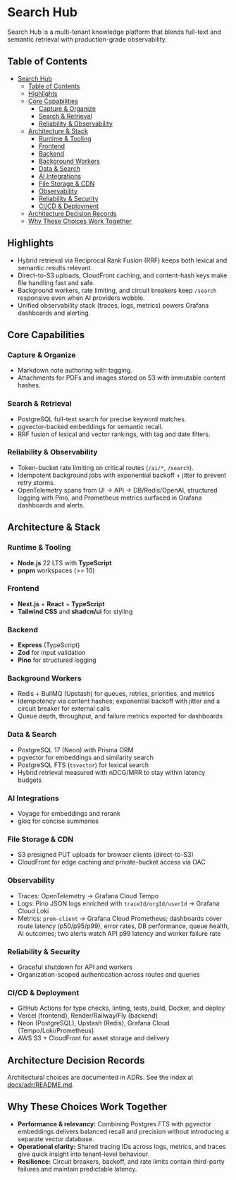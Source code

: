 # Search Hub

Search Hub is a multi-tenant knowledge platform that blends full-text and semantic retrieval with production-grade observability.

## Table of Contents
- [Search Hub](#search-hub)
  - [Table of Contents](#table-of-contents)
  - [Highlights](#highlights)
  - [Core Capabilities](#core-capabilities)
    - [Capture \& Organize](#capture--organize)
    - [Search \& Retrieval](#search--retrieval)
    - [Reliability \& Observability](#reliability--observability)
  - [Architecture \& Stack](#architecture--stack)
    - [Runtime \& Tooling](#runtime--tooling)
    - [Frontend](#frontend)
    - [Backend](#backend)
    - [Background Workers](#background-workers)
    - [Data \& Search](#data--search)
    - [AI Integrations](#ai-integrations)
    - [File Storage \& CDN](#file-storage--cdn)
    - [Observability](#observability)
    - [Reliability \& Security](#reliability--security)
    - [CI/CD \& Deployment](#cicd--deployment)
  - [Architecture Decision Records](#architecture-decision-records)
  - [Why These Choices Work Together](#why-these-choices-work-together)

## Highlights
- Hybrid retrieval via Reciprocal Rank Fusion (RRF) keeps both lexical and semantic results relevant.
- Direct-to-S3 uploads, CloudFront caching, and content-hash keys make file handling fast and safe.
- Background workers, rate limiting, and circuit breakers keep `/search` responsive even when AI providers wobble.
- Unified observability stack (traces, logs, metrics) powers Grafana dashboards and alerting.

## Core Capabilities
### Capture & Organize
- Markdown note authoring with tagging.
- Attachments for PDFs and images stored on S3 with immutable content hashes.

### Search & Retrieval
- PostgreSQL full-text search for precise keyword matches.
- pgvector-backed embeddings for semantic recall.
- RRF fusion of lexical and vector rankings, with tag and date filters.

### Reliability & Observability
- Token-bucket rate limiting on critical routes (`/ai/*`, `/search`).
- Idempotent background jobs with exponential backoff + jitter to prevent retry storms.
- OpenTelemetry spans from UI → API → DB/Redis/OpenAI, structured logging with Pino, and Prometheus metrics surfaced in Grafana dashboards and alerts.

## Architecture & Stack
### Runtime & Tooling
- **Node.js** 22 LTS with **TypeScript**
- **pnpm** workspaces (>= 10)

### Frontend
- **Next.js** + **React** + **TypeScript**
- **Tailwind CSS** and **shadcn/ui** for styling

### Backend
- **Express** (TypeScript)
- **Zod** for input validation
- **Pino** for structured logging

### Background Workers
- Redis + BullMQ (Upstash) for queues, retries, priorities, and metrics
- Idempotency via content hashes; exponential backoff with jitter and a circuit breaker for external calls
- Queue depth, throughput, and failure metrics exported for dashboards

### Data & Search
- PostgreSQL 17 (Neon) with Prisma ORM
- pgvector for embeddings and similarity search
- PostgreSQL FTS (`tsvector`) for lexical search
- Hybrid retrieval measured with nDCG/MRR to stay within latency budgets

### AI Integrations
- Voyage for embeddings and rerank
- gloq for concise summaries

### File Storage & CDN
- S3 presigned PUT uploads for browser clients (direct-to-S3)
- CloudFront for edge caching and private-bucket access via OAC

### Observability
- Traces: OpenTelemetry → Grafana Cloud Tempo
- Logs: Pino JSON logs enriched with `traceId/orgId/userId` → Grafana Cloud Loki
- Metrics: `prom-client` → Grafana Cloud Prometheus; dashboards cover route latency (p50/p95/p99), error rates, DB performance, queue health, AI outcomes; two alerts watch API p99 latency and worker failure rate

### Reliability & Security
- Graceful shutdown for API and workers
- Organization-scoped authentication across routes and queries

### CI/CD & Deployment
- GitHub Actions for type checks, linting, tests, build, Docker, and deploy
- Vercel (frontend), Render/Railway/Fly (backend)
- Neon (PostgreSQL), Upstash (Redis), Grafana Cloud (Tempo/Loki/Prometheus)
- AWS S3 + CloudFront for asset storage and delivery

## Architecture Decision Records
Architectural choices are documented in ADRs. See the index at [docs/adr/README.md](docs/adr/README.md).

## Why These Choices Work Together
- **Performance & relevancy:** Combining Postgres FTS with pgvector embeddings delivers balanced recall and precision without introducing a separate vector database.
- **Operational clarity:** Shared tracing IDs across logs, metrics, and traces give quick insight into tenant-level behaviour.
- **Resilience:** Circuit breakers, backoff, and rate limits contain third-party failures and maintain predictable latency.

